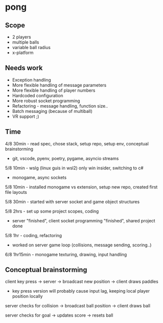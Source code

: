 # pong

## Scope
- 2 players
- multiple balls
- variable ball radius
- x-platform

## Needs work
- Exception handling
- More flexible handling of message parameters
- More flexible handling of player numbers
- Hardcoded configuration
- More robust socket programming
- Refactoring - message handling, function size..
- Batch messaging (because of multiball)
- VR support ;)

## Time
4/8 30min - read spec, chose stack, setup repo, setup env, conceptual brainstorming
- git, vscode, pyenv, poetry, pygame, asyncio streams

5/8 10min - wslg (linux guis in wsl2) only win insider, switching to c#
- monogame, async sockets

5/8 10min - installed monogame vs extension, setup new repo, created first file layouts

5/8 30min - started with server socket and game object structures

5/8 2hrs - set up some project scopes, coding
- server "finished", client socket programming "finished", shared project done

5/8 1hr - coding, refactoring
- worked on server game loop (collisions, message sending, scoring..)

6/8 1hr15min - monogame texturing, drawing, input handling

## Conceptual brainstorming
client key press -> server -> broadcast new position -> client draws paddles
 - key press version will probably cause input lag, keeping local player position locally

server checks for collision -> broadcast ball position -> client draws ball

server checks for goal -> updates score -> resets ball
 